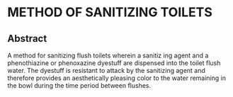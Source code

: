 # METHOD OF SANITIZING TOILETS

## Abstract
A method for sanitizing flush toilets wherein a sanitiz ing agent and a phenothiazine or phenoxazine dyestuff are dispensed into the toilet flush water. The dyestuff is resistant to attack by the sanitizing agent and therefore provides an aesthetically pleasing color to the water remaining in the bowl during the time period between flushes.